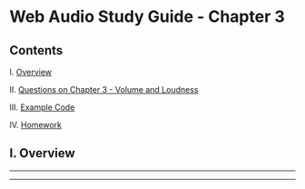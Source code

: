 # Web Audio Study Guide - Chapter 3

## Contents
<!--- Local Navigation --->
I. [Overview](#section1)

II. [Questions on Chapter 3 - Volume and Loudness](#section2)

III. [Example Code](#section3)

IV. [Homework](#section4)

<a id="section1"></a>

## I. Overview

<hr><hr>

